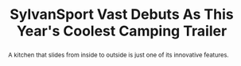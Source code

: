 ---
category: news
title: SylvanSport Vast Debuts As This Year's Coolest Camping Trailer
abstract: A kitchen that slides from inside to outside is just one of its innovative features.
publishedDateTime: 2019-03-14T15:25:17Z
sourceUrl: https://www.motor1.com/news/313502/sylvansport-vast-camping-trailer-debut/
type: article

provider:
  name: motor1
  id: V_AAppiqr_global
tags:
  - Autos

images: 
  - url: assets/images/2019/3/SylvanSport-Vast-Debuts-As-This-Year's-Coolest-Camping-Trailer-1.jpg
    width: 1920
    height: 1080
    quality: 50
    title: SylvanSport Vast Camping Trailer
    attribution: 
    focalRegion:
      x1: 944
      x2: 944
      y1: 505
      y2: 505

---